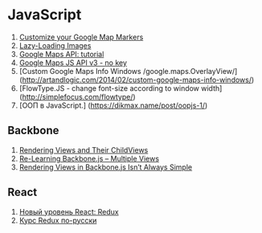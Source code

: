 # JavaScript
1. [Customize your Google Map Markers](http://pepsized.com/customize-your-google-map-markers/)
2. [Lazy-Loading Images](http://www.sitepoint.com/lazy-loading-images-not-really-annoy-users/)
3. [Google Maps API: tutorial](https://habrahabr.ru/post/110460/)
4. [Google Maps JS API v3 - no key](https://developers.google.com/maps/tutorials/#javascript_api_v3)
5. [Custom Google Maps Info Windows /google.maps.OverlayView/] (http://artandlogic.com/2014/02/custom-google-maps-info-windows/)
6. [FlowType.JS - change font-size according to window width] (http://simplefocus.com/flowtype/)
7. [ООП в JavaScript.] (https://dikmax.name/post/oopjs-1/)

## Backbone
1. [Rendering Views and Their ChildViews](http://danialk.github.io/blog/2013/04/07/backbone-tips-rendering-views-and-their-childviews/)
2. [Re-Learning Backbone.js – Multiple Views](http://www.bardev.com/2012/12/24/re-learning-backbone-js-multiple-views/)
3. [Rendering Views in Backbone.js Isn’t Always Simple](https://ianstormtaylor.com/rendering-views-in-backbonejs-isnt-always-simple)


## React
1. [Новый уровень React: Redux](http://getinstance.info/articles/react/learning-react-redux/)
2. [Курс Redux по-русски](https://www.gitbook.com/book/maxfarseer/redux-course-ru/details)
